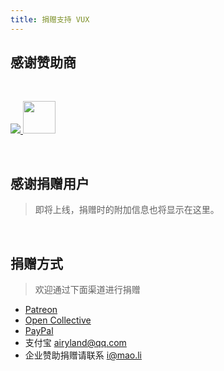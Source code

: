 ```yaml
---
title: 捐赠支持 VUX
---
```


## 感谢赞助商

<br>
<p class="best-companies">
  <a href="https://www.bmqb.com/a/jobs?tracking_code=opencollective" target="_blank">
    <img src="https://i.loli.net/2018/06/04/5b155b201c72c.png"/>
  </a>
  <a href="https://www.upyun.com" target="_blank">
    <img src="https://i.loli.net/2018/06/04/5b155c199f725.png" style="height:52px;"/>
  </a>
</p>

<br>

## 感谢捐赠用户

> 即将上线，捐赠时的附加信息也将显示在这里。

<br>

## 捐赠方式

> 欢迎通过下面渠道进行捐赠

* [Patreon](https://www.patreon.com/airyland)
* [Open Collective](https://opencollective.com/vux)
* [PayPal](https://paypal.me/airyland)
* 支付宝 airyland@qq.com
* 企业赞助捐赠请联系 i@mao.li
